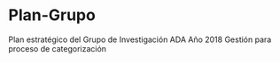 # Plan-Grupo
Plan estratégico del Grupo de Investigación ADA
Año 2018
Gestión para proceso de categorización

